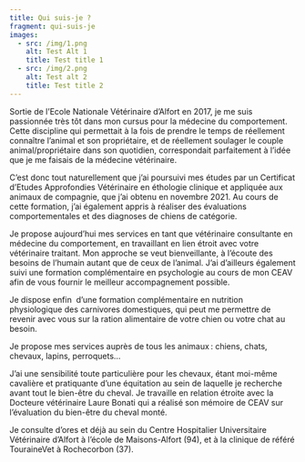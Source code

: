 ```yaml
---
title: Qui suis-je ?
fragment: qui-suis-je
images:
  - src: /img/1.png
    alt: Test Alt 1
    title: Test title 1
  - src: /img/2.png
    alt: Test alt 2
    title: Test title 2
---
```

Sortie de l’Ecole Nationale Vétérinaire d’Alfort en 2017, je me suis passionnée très tôt dans mon cursus pour la médecine du comportement. Cette discipline qui permettait à la fois de prendre le temps de réellement connaître l’animal et son propriétaire, et de réellement soulager le couple animal/propriétaire dans son quotidien, correspondait parfaitement à l’idée que je me faisais de la médecine vétérinaire. 

C’est donc tout naturellement que j’ai poursuivi mes études par un Certificat d’Etudes Approfondies Vétérinaire en éthologie clinique et appliquée aux animaux de compagnie, que j’ai obtenu en novembre 2021. Au cours de cette formation, j’ai également appris à réaliser des évaluations comportementales et des diagnoses de chiens de catégorie. 

Je propose aujourd’hui mes services en tant que vétérinaire consultante en médecine du comportement, en travaillant en lien étroit avec votre vétérinaire traitant. Mon approche se veut bienveillante, à l’écoute des besoins de l’humain autant que de ceux de l’animal. J’ai d’ailleurs également suivi une formation complémentaire en psychologie au cours de mon CEAV afin de vous fournir le meilleur accompagnement possible. 

Je dispose enfin  d’une formation complémentaire en nutrition physiologique des carnivores domestiques, qui peut me permettre de revenir avec vous sur la ration alimentaire de votre chien ou votre chat au besoin.

Je propose mes services auprès de tous les animaux : chiens, chats, chevaux, lapins, perroquets… 

J’ai une sensibilité toute particulière pour les chevaux, étant moi-même cavalière et pratiquante d’une équitation au sein de laquelle je recherche avant tout le bien-être du cheval. Je travaille en relation étroite avec la Docteure vétérinaire Laure Bonati qui a réalisé son mémoire de CEAV sur l’évaluation du bien-être du cheval monté.

Je consulte d’ores et déjà au sein du Centre Hospitalier Universitaire Vétérinaire d’Alfort à l’école de Maisons-Alfort (94), et à la clinique de référé TouraineVet à Rochecorbon (37).
